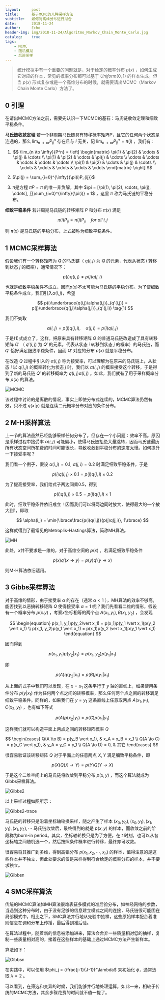 ```yaml
---
layout:     post
title:      基于MCMC的几种采样方法
subtitle:   如何对高维分布进行拟合
date:       2018-11-24
author:     Echo
header-img: img/2018-11-24/Algoritmo_Markov_Chain_Monte_Carlo.jpg
catalog:    true
tags:
    - MCMC
    - 随机模拟
    - 后验采样
---
```


> 统计模拟中有一个重要的问题就是，对于给定的概率分布 $p(x)$ ，如何生成它对应的样本，常见的概率分布都可以基于 $Uniform(0, 1)$ 的样本生成。但当 $p(x)$ 形式复杂或是一个高维分布的时候，就需要请出MCMC（Markov Chain Monte Carlo）方法了。

## 0 引理

在请出MCMC方法之前，需要先认识一下MCMC的基石：马氏链收敛定理和细致平稳条件。

**马氏链收敛定理** 若一个非周期马氏链具有转移概率矩阵$P$，且它的任何两个状态是连通的，那么 $\lim_{n \to \infty}{P_{ij}^n}$ 存在且与 $i$ 无关，记 $\lim_{n \to \infty}{P_{ij}^n} = \pi(j)$ ，我们有：

1. $$
   \lim_{n \to \infty}{P^n} =  
   \left[
   \begin{matrix} 
   \pi(1) & \pi(2) & \cdots & \pi(j) & \cdots \\ 
   \pi(1) & \pi(2) & \cdots & \pi(j) & \cdots \\
   \cdots & \cdots & \cdots & \cdots & \cdots \\
   \pi(1) & \pi(2) & \cdots & \pi(j) & \cdots \\ 
   \cdots & \cdots & \cdots & \cdots & \cdots
   \end{matrix} 
   \right]
   $$

2. $\pi(j) = \sum_{i=0}^{\infty}{\pi(i)P_{ij}}$

3. $\pi$是方程 $\pi{P} = \pi$ 的唯一非负解，其中 $\pi = [\pi(1), \pi(2), \cdots, \pi(j), \cdots], 且\sum_{i=0}^{\infty}{\pi(i)} = 1$ ，这里 $\pi$ 称为马氏链的平稳分布。 

**细致平稳条件** 若非周期马氏链的转移矩阵 $P$ 和分布 $\pi(x)$ 满足


$$
\pi(i)P_{ij} = \pi(j)P_{ji} \quad for\:all\;i,j
$$


则 $\pi(x)$ 是马氏链的平稳分布，上式被称为细致平稳条件。



## 1 MCMC采样算法

假设我们有一个转移矩阵为 $Q$ 的马氏链（ $q(i,j)$ 为 $Q$ 的元素，代表从状态 $i$ 转移到状态 $j$ 的概率），通常情况下：


$$
p(i)q(i,j) \neq p(j)q(j,i)
$$


也就是细致平稳条件不成立，因而$p(x)$不太可能为马氏链的平稳分布。为了使细致平稳条件成立，我们引入$\alpha(i,j)$，希望


$$
p(i)\underbrace{q(i,j)\alpha(i,j)}_{q'(i,j)} = p(j)\underbrace{q(j,i)\alpha(j,i)}_{q'(j,i)} \tag{1}
$$


我们不妨取


$$
\alpha(i,j) = p(j)q(j,i),\quad \alpha(j,i) = p(i)q(i,j)
$$


于是(1)式成立了。这样，把原来具有转移矩阵 $Q$ 的普通马氏链改造成了具有转移矩阵 $Q'$ （ $q'(i,j)$ 为 $Q'$ 的元素，代表从状态 $i$ 转移到状态 $j$ 的概率）的马氏链，而 $Q'$ 恰好满足细致平稳条件，因而 $Q'$ 对应的分布 $p(x)$ 就是平稳分布。

在改造 $Q$ 过程中引入的 $\alpha(i,j)$ 称为接受率，可以理解为在原来的马氏链上，从状态 $i$ 以 $q(i,j)$ 的概率转化为状态 $j$ 时，我们以 $\alpha(i,j)$ 的概率接受这个转移，于是得到了新的马氏链 $Q'$ 的转移概率为 $q(i,j)\alpha(i,j)$ 。如此，我们就有了用于采样概率分布 $p(x)$ 的算法。

![MCMC](https://github.com/Echo-Ji/Echo-Ji.github.io/raw/master/img/2018-11-24/MCMC.PNG)

该过程中讨论的是离散的情况，事实上即使分布式连续的，MCMC算法仍然有效，只不过 $q(x\vert y)$ 就是连续二元概率分布对应的条件分布。



## 2 M-H采样算法

上一节的算法虽然已经能够采样任何分布了，但存在一个小问题：效率不高。原因是采样过程中接受率 $\alpha(i,j)$ 可能偏小，使得马氏链拒绝大量跳转，因而马氏链遍历所有状态空间所花费的时间可能很长，导致收敛到平稳分布的速度太慢。如何提升一下接受率呢？

我们看一个例子，假设 $\alpha(i,j) = 0.1, \:\alpha(j,i) = 0.2$ 时满足细致平稳条件，于是


$$
p(i)q(i,j)\times 0.1 = p(j)q(j,i)\times 0.2
$$


为了提高接受率，我们给式子两边同乘0.5，得到


$$
p(i)q(i,j)\times 0.5 = p(j)q(j,i)\times 1
$$


此时，细致平稳条件依旧成立！因而我们可以将两边同时放大，使得最大的一个放大到1，即取


$$
\alpha(i,j) = \min{\lbrace\frac{p(i)q(i,j)}{p(j)q(j,i)}, 1\rbrace}
$$


这样就得到了最常见的Metroplis-Hastings算法，简称MH算法。

![MH](https://github.com/Echo-Ji/Echo-Ji.github.io/raw/master/img/2018-11-24/MH.PNG)

此处，$x$并不要求是一维的，对于高维空间的 $p(x)$ ，若满足细致平稳条件


$$
p(x)q'(x \to y) = p(y)q'(y \to x)
$$


则M-H算法依旧适用。



## 3 Gibbs采样算法

对于高维的情形，由于接受率 $\alpha$ 的存在（通常 $\alpha < 1$ ），MH算法的效率不够高，能否找到以恶搞转移矩阵 $Q$ 使得接受率 $\alpha = 1$ 呢？我们先看看二维的情形，假设有一个概率分布 $p(x.y)$ ，考察$x$坐标相等的两个点 $A(x_1, y_1), B(x_1, y_2)$ ，会发现


$$
\begin{equation}
p(x_1, y_1)p(y_2\vert x_1) = p(x_1)p(y_1 \vert x_1)p(y_2 \vert x_1)  \\
p(x_1, y_2)p(y_1 \vert x_1) = p(x_1)p(y_2 \vert x_1)p(y_1 \vert x_1)
\end{equation}
$$


因而得到


$$
p(x_1, y_1)p(y_2 \vert x_1) = p(x_1, y_2)p(y_1 \vert x_1)
$$


即


$$
p(A)q(y_2 \vert x_1) = p(B)p(y_1 \vert x_1)
$$


从上面的式子中我们可以发现，在 $x = x_1$ 这条平行于 $y$ 轴的直线上，如果使用条件分布 $p(y \vert x_1)$ 作为任何两个点之间的转移概率，那么任何两个点之间的转移满足细致平稳条件。同样的，如果我们在 $y = y_1$ 这条直线上任意取两点 $A(x_1, y_1), C(x_2, y_1)$ ，也有如下等式


$$
p(A)p(x_2 \vert y_1) = p(C)p(x_1 \vert y_1)
$$


这样我们就可以构造平面上两点之间的转移矩阵概率 $Q​$


$$
\begin{cases}
Q(A \to B) = p(y_B \vert x_1), & x_A = x_B = x_1 \\
Q(A \to C) = p(x_C \vert y_1), & y_A = y_C = y_1 \\
Q(A \to D) = 0, & 其它
\end{cases}
$$


很容易验证该转移矩阵 $Q$ 对于平面上的任意两点 $X, Y$ 满足细致平稳条件，即


$$
p(X)Q(X \to Y) = p(Y)Q(Y \to X)
$$

于是这个二维空间上的马氏链将收敛到平稳分布 $p(x, y)$ ，而这个算法就成为Gibbs采样算法。

![Gibbs2](https://github.com/Echo-Ji/Echo-Ji.github.io/raw/master/img/2018-11-24/Gibbs2.PNG)

以上采样过程如图所示：

![Gibbs2-trace](https://github.com/Echo-Ji/Echo-Ji.github.io/raw/master/img/2018-11-24/Gibbs2-trace.jpg)

马氏链的转移只是沿着坐标轴轮换采样，随之产生了样本 $(x_0, y_0), (x_0, y_1), (x_1, y_1), (x_1, y_2), \cdots$ 马氏链收敛后，最终得到的就是 $p(x, y)$ 的样本，而收敛之前的阶段称为burn-in period。其实，坐标轴轮换只是为了方便，在 $t$ 时刻，也可以从各坐标轴之间随机选一个，然后按照条件概率进行转移，最终亦可收敛。

很容易将其推广到多维，得到高铝分布 $p(x_1, x_2, \cdots, x_n)$ 的样本，值得注意的是这些样本并不独立，但此处要求的仅是采样得到符合给定的概率分布的样本，并不要求独立。

![Gibbsn](https://github.com/Echo-Ji/Echo-Ji.github.io/raw/master/img/2018-11-24/Gibbsn.PNG)



## 4 SMC采样算法

传统的MCMC算法如MH算法很难表征多模式的准后验分布，如神经网络的参数，当遇到这种分布时，由于没有足够的信息建立模式之间的连接，马氏链很可能困在局部模式中，相比之下，SMC算法并行地从先验中抽样，这些原始样本配合着准则信息在调和分布上传播，最后得到准后验。

在算法过程中，随着新的信息被添加进来，算法会舍弃一些质量相对低的抽样，复制一些质量相对高的，接着在这些样本的基础上通过MCMC方法产生新样本。

算法如下：

![Gibbsn](https://github.com/Echo-Ji/Echo-Ji.github.io/raw/master/img/2018-11-24/SMC.PNG)

在实践中，可以使用 $\phi_j = (\frac{j-1}{J-1})^\lambda$ 来初始化 $\phi$，通常选取 $\lambda = 2$ 。

可以看到，在筛选和变异的时候，我们能够并行地处理运算，如此一来，相较于传统的MCMC方法，其余步骤花费的时间就不值一提了。
